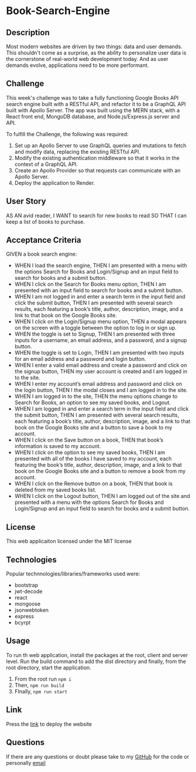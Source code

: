 # Book-Search-Engine

## Description

Most modern websites are driven by two things: data and user demands. This shouldn't come as a surprise, as the ability to personalize user data is the cornerstone of real-world web development today. And as user demands evolve, applications need to be more performant.

## Challenge

This week's challenge was to take a fully functioning Google Books API search engine built with a RESTful API, and refactor it to be a GraphQL API built with Apollo Server. The app was built using the MERN stack, with a React front end, MongoDB database, and Node.js/Express.js server and API.

To fulfill the Challenge, the following was required:

1. Set up an Apollo Server to use GraphQL queries and mutations to fetch and modify data, replacing the existing RESTful API.
2. Modify the existing authentication middleware so that it works in the context of a GraphQL API.
3. Create an Apollo Provider so that requests can communicate with an Apollo Server.
4. Deploy the application to Render.

## User Story

AS AN avid reader,
I WANT to search for new books to read
SO THAT I can keep a list of books to purchase.

## Acceptance Criteria

GIVEN a book search engine:

- WHEN I load the search engine,
  THEN I am presented with a menu with the options Search for Books and Login/Signup and an input field to search for books and a submit button.
- WHEN I click on the Search for Books menu option,
  THEN I am presented with an input field to search for books and a submit button.
- WHEN I am not logged in and enter a search term in the input field and click the submit button,
  THEN I am presented with several search results, each featuring a book’s title, author, description, image, and a link to that book on the Google Books site.
- WHEN I click on the Login/Signup menu option,
  THEN a modal appears on the screen with a toggle between the option to log in or sign up.
- WHEN the toggle is set to Signup,
  THEN I am presented with three inputs for a username, an email address, and a password, and a signup button.
- WHEN the toggle is set to Login,
  THEN I am presented with two inputs for an email address and a password and login button.
- WHEN I enter a valid email address and create a password and click on the signup button,
  THEN my user account is created and I am logged in to the site.
- WHEN I enter my account’s email address and password and click on the login button,
  THEN I the modal closes and I am logged in to the site.
- WHEN I am logged in to the site,
  THEN the menu options change to Search for Books, an option to see my saved books, and Logout.
- WHEN I am logged in and enter a search term in the input field and click the submit button,
  THEN I am presented with several search results, each featuring a book’s title, author, description, image, and a link to that book on the Google Books site and a button to save a book to my account.
- WHEN I click on the Save button on a book,
  THEN that book’s information is saved to my account.
- WHEN I click on the option to see my saved books,
  THEN I am presented with all of the books I have saved to my account, each featuring the book’s title, author, description, image, and a link to that book on the Google Books site and a button to remove a book from my account.
- WHEN I click on the Remove button on a book,
  THEN that book is deleted from my saved books list.
- WHEN I click on the Logout button,
  THEN I am logged out of the site and presented with a menu with the options Search for Books and Login/Signup and an input field to search for books and a submit button.

## License

This web applicaiton licensed under the MIT license

## Technologies

Popular technnologies/libraries/frameworks used were:

- bootstrap
- jwt-decode
- react
- mongoose
- jsonwebtoken
- express
- bcyrpt

## Usage

To run th web application, install the packages at the root, client and server level. Run the build command to add the dist directory and finally, from the root directory, start the application.

1. From the root run `npm i`
2. Then, `npm run build`
3. FInally, `npm run start`

## Link

Press the [link](searchabook.netlify.app) to deploy the website

## Questions

If there are any questions or doubt please take to my [GitHub](https://github.com/jjenkz/book-search-engine) for the code or personally [email](mailto:j_jenkins1@u.pacific.edu)
